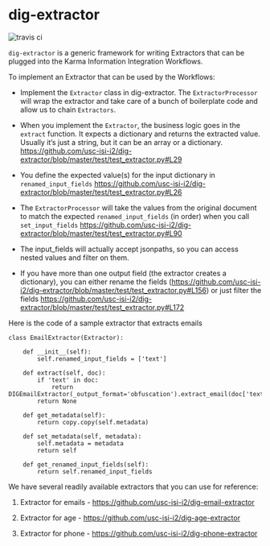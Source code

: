 # dig-extractor
![travis ci](https://travis-ci.org/usc-isi-i2/dig-extractor.svg?branch=master)

`dig-extractor` is a generic framework for writing Extractors that can be plugged into the Karma Information Integration Workflows.

To implement an Extractor that can be used by the Workflows:

* Implement the `Extractor` class in dig-extractor.  The `ExtractorProcessor` will wrap the extractor and take care of a bunch of boilerplate code and allow us to chain `Extractors`.

* When you implement the `Extractor`, the business logic goes in the `extract` function.  It expects a dictionary and returns the extracted value.  Usually it’s just a string, but it can be an array or a dictionary. https://github.com/usc-isi-i2/dig-extractor/blob/master/test/test_extractor.py#L29

* You define the expected value(s) for the input dictionary in `renamed_input_fields` https://github.com/usc-isi-i2/dig-extractor/blob/master/test/test_extractor.py#L26

* The `ExtractorProcessor` will take the values from the original document to match the expected `renamed_input_fields` (in order) when you call `set_input_fields` https://github.com/usc-isi-i2/dig-extractor/blob/master/test/test_extractor.py#L90

* The input_fields will actually accept jsonpaths, so you can access nested values and filter on them.  

* If you have more than one output field (the extractor creates a dictionary), you can either rename the fields (https://github.com/usc-isi-i2/dig-extractor/blob/master/test/test_extractor.py#L156) or just filter the fields https://github.com/usc-isi-i2/dig-extractor/blob/master/test/test_extractor.py#L172

Here is the code of a sample extractor that extracts emails
```
class EmailExtractor(Extractor):

    def __init__(self):
        self.renamed_input_fields = ['text']

    def extract(self, doc):
        if 'text' in doc:
            return DIGEmailExtractor(_output_format='obfuscation').extract_email(doc['text'])
        return None

    def get_metadata(self):
        return copy.copy(self.metadata)

    def set_metadata(self, metadata):
        self.metadata = metadata
        return self

    def get_renamed_input_fields(self):
        return self.renamed_input_fields
```


We have several readily available extractors that you can use for reference:

1. Extractor for emails - https://github.com/usc-isi-i2/dig-email-extractor

2. Extractor for age - https://github.com/usc-isi-i2/dig-age-extractor

3. Extractor for phone - https://github.com/usc-isi-i2/dig-phone-extractor
